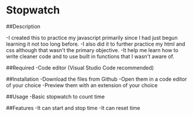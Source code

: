 # Stopwatch

##Description

-I created this to practice my javascript primarily since I had just begun learning it not too long before.
-I also did it to further practice my html and css although that wasn't the primary objective.
-It help me learn how to write cleaner code and to use built in functions that I wasn't aware of.

##Required
-Code editor (Visual Studio Code recommended)

##Installation
-Download the files from Github
-Open them in a code editor of your choice
-Preview them with an extension of your choice

##Usage
-Basic stopwatch to count time

##Features
-It can start and stop time
-It can reset time

##
